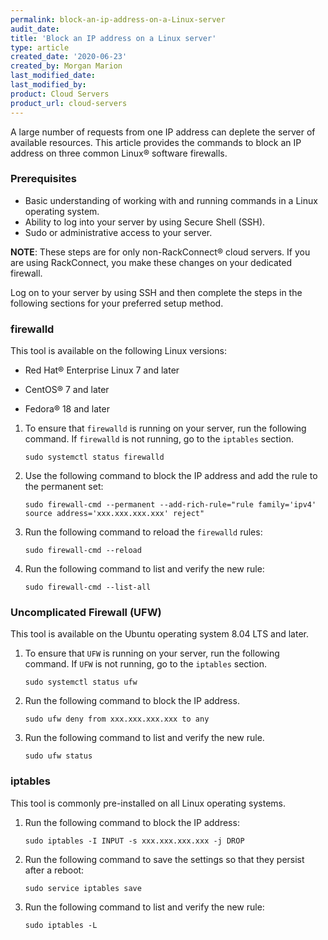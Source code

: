 ```yaml
---
permalink: block-an-ip-address-on-a-Linux-server
audit_date:
title: 'Block an IP address on a Linux server'
type: article
created_date: '2020-06-23'
created_by: Morgan Marion
last_modified_date:
last_modified_by:
product: Cloud Servers
product_url: cloud-servers
---
```



A large number of requests from one IP address can deplete the server of available resources. This
article provides the commands to block an IP address on three common Linux&reg; software firewalls.

### Prerequisites

- Basic understanding of working with and running commands in a Linux operating system.
- Ability to log into your server by using Secure Shell (SSH).
- Sudo or administrative access to your server.

**NOTE**: These steps are for only non-RackConnect&reg; cloud servers. If you are using RackConnect, you
make these changes on your dedicated firewall. 

Log on to your server by using SSH and then complete the steps in the following sections for your preferred
setup method.

### firewalld

This tool is available on the following Linux versions:

- Red Hat&reg; Enterprise Linux 7 and later

- CentOS&reg; 7 and later

- Fedora&reg; 18 and later

1. To ensure that `firewalld` is running on your server, run the following command. If `firewalld`
   is not running, go to the `iptables` section.

       sudo systemctl status firewalld

2. Use the following command to block the IP address and add the rule to the permanent set:

       sudo firewall-cmd --permanent --add-rich-rule="rule family='ipv4' source address='xxx.xxx.xxx.xxx' reject"

3. Run the following command to reload the `firewalld` rules:

       sudo firewall-cmd --reload

4. Run the following command to list and verify the new rule:

       sudo firewall-cmd --list-all

### Uncomplicated Firewall (UFW)

This tool is available on the Ubuntu operating system 8.04 LTS and later.

1. To ensure that `UFW` is running on your server, run the following command. If `UFW` is not running,
   go to the `iptables` section.

       sudo systemctl status ufw

2. Run the following command to block the IP address.

       sudo ufw deny from xxx.xxx.xxx.xxx to any

3. Run the following command to list and verify the new rule.

       sudo ufw status

### iptables

This tool is commonly pre-installed on all Linux operating systems.

1. Run the following command to block the IP address:

       sudo iptables -I INPUT -s xxx.xxx.xxx.xxx -j DROP

2. Run the following command to save the settings so that they persist after a reboot:

       sudo service iptables save

3. Run the following command to list and verify the new rule:

       sudo iptables -L

